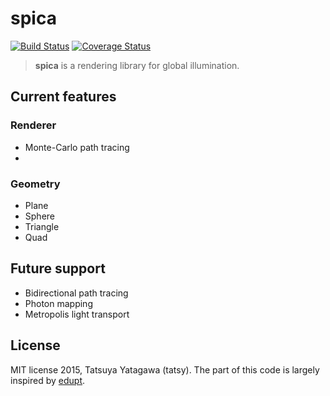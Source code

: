 spica
===

[![Build Status](https://travis-ci.org/tatsy/spica.svg?branch=master)](https://travis-ci.org/tatsy/spica)
[![Coverage Status](https://coveralls.io/repos/tatsy/spica/badge.svg?branch=master)](https://coveralls.io/r/tatsy/spica?branch=master)

> **spica** is a rendering library for global illumination.

## Current features

### Renderer

* Monte-Carlo path tracing
* 

### Geometry

* Plane
* Sphere
* Triangle
* Quad


## Future support

* Bidirectional path tracing
* Photon mapping
* Metropolis light transport

## License

MIT license 2015, Tatsuya Yatagawa (tatsy). The part of this code is largely inspired by [edupt](https://github.com/githole/edupt.git).

